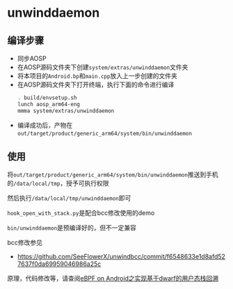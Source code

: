 # unwinddaemon

## 编译步骤

- 同步AOSP
- 在AOSP源码文件夹下创建`system/extras/unwinddaemon`文件夹
- 将本项目的`Android.bp`和`main.cpp`放入上一步创建的文件夹
- 在AOSP源码文件夹下打开终端，执行下面的命令进行编译
    ```bash
    . build/envsetup.sh
    lunch aosp_arm64-eng
    mmma system/extras/unwinddaemon
    ```
- 编译成功后，产物在`out/target/product/generic_arm64/system/bin/unwinddaemon`

## 使用

将`out/target/product/generic_arm64/system/bin/unwinddaemon`推送到手机的`/data/local/tmp`，授予可执行权限

然后执行`/data/local/tmp/unwinddaemon`即可

`hook_open_with_stack.py`是配合bcc修改使用的demo

`bin/unwinddaemon`是预编译好的，但不一定兼容

bcc修改参见

- https://github.com/SeeFlowerX/unwindbcc/commit/f6548633e1d8afd527637f0da69959046986a25c

原理，代码修改等，请查阅[eBPF on Android之实现基于dwarf的用户态栈回溯](https://blog.seeflower.dev/archives/175/)